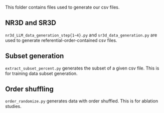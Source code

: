 This folder contains files used to generate our csv files. 


## NR3D and SR3D
`nr3d_LLM_data_generation_step{1~4}.py` and `sr3d_data_generation.py` are used to generate referential-order-contained csv files.

## Subset generation
`extract_subset_percent.py` generates the subset of a given csv file. This is for training data subset generation.

## Order shuffling
`order_randomize.py` generates data with order shuffled. This is for ablation studies. 
